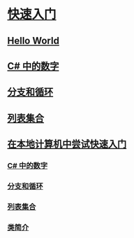 # [快速入门](index.md)
## [Hello World](hello-world.yml)
## [C# 中的数字](numbers-in-csharp.yml)
## [分支和循环](branches-and-loops.yml)
## [列表集合](list-collection.yml)
## [在本地计算机中尝试快速入门](local-environment.md)
### [C# 中的数字](numbers-in-csharp-local.md)
### [分支和循环](branches-and-loops-local.md)
### [列表集合](arrays-and-collections.md)
### [类简介](introduction-to-classes.md)
